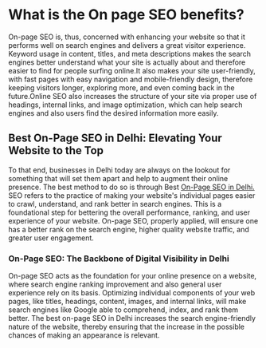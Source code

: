 <H1>What is the On page SEO benefits?</H1>

On-page SEO is, thus, concerned with enhancing your website so that it performs well on search engines and delivers a great visitor experience. Keyword usage in content, titles, and meta descriptions makes the search engines better understand what your site is actually about and therefore easier to find for people surfing online.It also makes your site user-friendly, with fast pages with easy navigation and mobile-friendly design, therefore keeping visitors longer, exploring more, and even coming back in the future.Online SEO also increases the structure of your site via proper use of headings, internal links, and image optimization, which can help search engines and also users find the desired information more easily.

<H2>Best On-Page SEO in Delhi: Elevating Your Website to the Top</H2>

To that end, businesses in Delhi today are always on the lookout for something that will set them apart and help to augment their online presence. The best method to do so is through Best <a href="https://webquickindia.com/best-seo-agency-in-delhi.php
">On-Page SEO in Delhi.</a> SEO refers to the practice of making your website's individual pages easier to crawl, understand, and rank better in search engines. This is a foundational step for bettering the overall performance, ranking, and user experience of your website. On-page SEO, properly applied, will ensure one has a better rank on the search engine, higher quality website traffic, and greater user engagement.

<H3>On-Page SEO: The Backbone of Digital Visibility in Delhi</H3>

On-page SEO acts as the foundation for your online presence on a website, where search engine ranking improvement and also general user experience rely on its basis. Optimizing individual components of your web pages, like titles, headings, content, images, and internal links, will make search engines like Google able to comprehend, index, and rank them better. The best on-page SEO in Delhi increases the search engine-friendly nature of the website, thereby ensuring that the increase in the possible chances of making an appearance is relevant.
